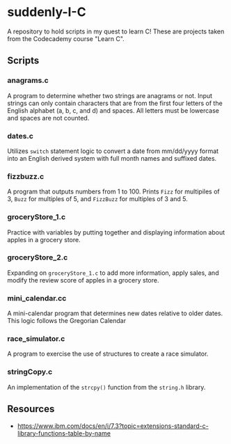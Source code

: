 # suddenly-I-C
A repository to hold scripts in my quest to learn C! These are projects
taken from the Codecademy course "Learn C".

## Scripts
### anagrams.c
A program to determine whether two strings are anagrams or not. Input
strings can only contain characters that are from the first four letters
of the English alphabet (a, b, c, and d) and spaces. All letters must be lowercase 
and spaces are not counted.

### dates.c
Utilizes `switch` statement logic to convert a date from mm/dd/yyyy format 
into an English derived system with full month names and suffixed dates.

### fizzbuzz.c
A program that outputs numbers from 1 to 100. Prints `Fizz` for multipiles of 3,
`Buzz` for multiples of 5, and `FizzBuzz` for multiples of 3 and 5.

### groceryStore_1.c
Practice with variables by putting together and displaying information
about apples in a grocery store.

### groceryStore_2.c
Expanding on `groceryStore_1.c` to add more information, apply sales, and
modify the review score of apples in a grocery store.

### mini_calendar.cc
A mini-calendar program that determines new dates relative to
older dates. This logic follows the Gregorian Calendar

### race_simulator.c
A program to exercise the use of structures to create a race
simulator.

### stringCopy.c
An implementation of the `strcpy()` function from the 
`string.h` library.

## Resources

* https://www.ibm.com/docs/en/i/7.3?topic=extensions-standard-c-library-functions-table-by-name
